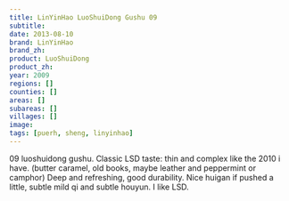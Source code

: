```yaml
---
title: LinYinHao LuoShuiDong Gushu 09
subtitle: 
date: 2013-08-10
brand: LinYinHao
brand_zh: 
product: LuoShuiDong
product_zh: 
year: 2009
regions: []
counties: []
areas: []
subareas: []
villages: []
image: 
tags: [puerh, sheng, linyinhao]
---
```

09 luoshuidong gushu. Classic LSD taste: thin and complex like the 2010 i have. (butter caramel, old books, maybe leather and peppermint or camphor) Deep and refreshing, good durability. Nice huigan if pushed a little, subtle mild qi and subtle houyun. I like LSD.